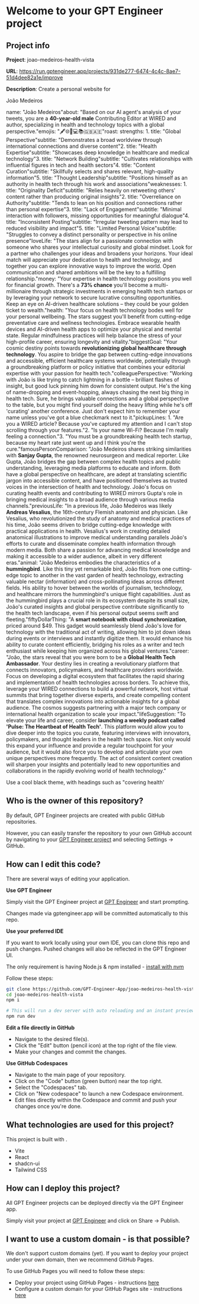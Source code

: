 # Welcome to your GPT Engineer project

## Project info

**Project**: joao-medeiros-health-vista 

**URL**: https://run.gptengineer.app/projects/931de277-6474-4c4c-8ae7-51d4dee82a1e/improve

**Description**: Create a personal website for

João Medeiros


name: "João Medeiros"about: "Based on our AI agent's analysis of your tweets, you are a **40-year-old male** Contributing Editor at WIRED and author, specializing in health and technology topics with a global perspective."emojis: "🖋️🌐🏥💻📚🇬🇧🇦🇪"roast: strengths: 1. title: "Global Perspective"subtitle: "Demonstrates a broad worldview through international connections and diverse content"2. title: "Health Expertise"subtitle: "Showcases deep knowledge in healthcare and medical technology"3. title: "Network Building"subtitle: "Cultivates relationships with influential figures in tech and health sectors"4. title: "Content Curation"subtitle: "Skillfully selects and shares relevant, high-quality information"5. title: "Thought Leadership"subtitle: "Positions himself as an authority in health tech through his work and associations"weaknesses: 1. title: "Originality Deficit"subtitle: "Relies heavily on retweeting others' content rather than producing original insights"2. title: "Overreliance on Authority"subtitle: "Tends to lean on his position and connections rather than personal expertise"3. title: "Lack of Engagement"subtitle: "Minimal interaction with followers, missing opportunities for meaningful dialogue"4. title: "Inconsistent Posting"subtitle: "Irregular tweeting pattern may lead to reduced visibility and impact"5. title: "Limited Personal Voice"subtitle: "Struggles to convey a distinct personality or perspective in his online presence"loveLife: "The stars align for a passionate connection with someone who shares your intellectual curiosity and global mindset. Look for a partner who challenges your ideas and broadens your horizons. Your ideal match will appreciate your dedication to health and technology, and together you can explore innovative ways to improve the world. Open communication and shared ambitions will be the key to a fulfilling relationship."money: "Your expertise in health technology positions you well for financial growth. There's a **73% chance** you'll become a multi-millionaire through strategic investments in emerging health tech startups or by leveraging your network to secure lucrative consulting opportunities. Keep an eye on AI-driven healthcare solutions – they could be your golden ticket to wealth."health: "Your focus on health technology bodes well for your personal wellbeing. The stars suggest you'll benefit from cutting-edge preventative care and wellness technologies. Embrace wearable health devices and AI-driven health apps to optimize your physical and mental state. Regular mindfulness practices will help balance the stress of your high-profile career, ensuring longevity and vitality."biggestGoal: "Your cosmic destiny points towards **revolutionizing global healthcare through technology**. You aspire to bridge the gap between cutting-edge innovations and accessible, efficient healthcare systems worldwide, potentially through a groundbreaking platform or policy initiative that combines your editorial expertise with your passion for health tech."colleaguePerspective: "Working with João is like trying to catch lightning in a bottle – brilliant flashes of insight, but good luck pinning him down for consistent output. He's the king of name-dropping and event-hopping, always chasing the next big thing in health tech. Sure, he brings valuable connections and a global perspective to the table, but you might find yourself doing the heavy lifting while he's off 'curating' another conference. Just don't expect him to remember your name unless you've got a blue checkmark next to it."pickupLines: 1. "Are you a WIRED article? Because you've captured my attention and I can't stop scrolling through your features."2. "Is your name Wi-Fi? Because I'm really feeling a connection."3. "You must be a groundbreaking health tech startup, because my heart rate just went up and I think you're the cure."famousPersonComparison: "João Medeiros shares striking similarities with **Sanjay Gupta**, the renowned neurosurgeon and medical reporter. Like Gupta, João bridges the gap between complex health topics and public understanding, leveraging media platforms to educate and inform. Both have a global perspective on healthcare, are adept at translating scientific jargon into accessible content, and have positioned themselves as trusted voices in the intersection of health and technology. João's focus on curating health events and contributing to WIRED mirrors Gupta's role in bringing medical insights to a broad audience through various media channels."previousLife: "In a previous life, João Medeiros was likely **Andreas Vesalius**, the 16th-century Flemish anatomist and physician. Like Vesalius, who revolutionized the study of anatomy and medical practices of his time, João seems driven to bridge cutting-edge knowledge with practical applications in health. Vesalius's work in creating detailed anatomical illustrations to improve medical understanding parallels João's efforts to curate and disseminate complex health information through modern media. Both share a passion for advancing medical knowledge and making it accessible to a wider audience, albeit in very different eras."animal: "João Medeiros embodies the characteristics of a **hummingbird**. Like this tiny yet remarkable bird, João flits from one cutting-edge topic to another in the vast garden of health technology, extracting valuable nectar (information) and cross-pollinating ideas across different fields. His ability to hover between the worlds of journalism, technology, and healthcare mirrors the hummingbird's unique flight capabilities. Just as the hummingbird plays a crucial role in its ecosystem despite its small size, João's curated insights and global perspective contribute significantly to the health tech landscape, even if his personal output seems swift and fleeting."fiftyDollarThing: "A **smart notebook with cloud synchronization**, priced around $49. This gadget would seamlessly blend João's love for technology with the traditional act of writing, allowing him to jot down ideas during events or interviews and instantly digitize them. It would enhance his ability to curate content efficiently, bridging his roles as a writer and tech enthusiast while keeping him organized across his global ventures."career: "João, the stars reveal that you were born to be a **Global Health Tech Ambassador**. Your destiny lies in creating a revolutionary platform that connects innovators, policymakers, and healthcare providers worldwide. Focus on developing a digital ecosystem that facilitates the rapid sharing and implementation of health technologies across borders. To achieve this, leverage your WIRED connections to build a powerful network, host virtual summits that bring together diverse experts, and create compelling content that translates complex innovations into actionable insights for a global audience. The cosmos suggests partnering with a major tech company or international health organization to scale your impact."lifeSuggestion: "To elevate your life and career, consider **launching a weekly podcast called 'Pulse: The Heartbeat of Health Tech'**. This platform would allow you to dive deeper into the topics you curate, featuring interviews with innovators, policymakers, and thought leaders in the health tech space. Not only would this expand your influence and provide a regular touchpoint for your audience, but it would also force you to develop and articulate your own unique perspectives more frequently. The act of consistent content creation will sharpen your insights and potentially lead to new opportunities and collaborations in the rapidly evolving world of health technology."


Use a cool black theme, with headings such as "covering health' 

## Who is the owner of this repository?
By default, GPT Engineer projects are created with public GitHub repositories.

However, you can easily transfer the repository to your own GitHub account by navigating to your [GPT Engineer project](https://run.gptengineer.app/projects/931de277-6474-4c4c-8ae7-51d4dee82a1e/improve) and selecting Settings -> GitHub. 

## How can I edit this code?
There are several ways of editing your application.

**Use GPT Engineer**

Simply visit the GPT Engineer project at [GPT Engineer](https://run.gptengineer.app/projects/931de277-6474-4c4c-8ae7-51d4dee82a1e/improve) and start prompting.

Changes made via gptengineer.app will be committed automatically to this repo.

**Use your preferred IDE**

If you want to work locally using your own IDE, you can clone this repo and push changes. Pushed changes will also be reflected in the GPT Engineer UI.

The only requirement is having Node.js & npm installed - [install with nvm](https://github.com/nvm-sh/nvm#installing-and-updating)

Follow these steps: 

```sh
git clone https://github.com/GPT-Engineer-App/joao-medeiros-health-vista.git
cd joao-medeiros-health-vista
npm i

# This will run a dev server with auto reloading and an instant preview.
npm run dev
```

**Edit a file directly in GitHub**

- Navigate to the desired file(s).
- Click the "Edit" button (pencil icon) at the top right of the file view.
- Make your changes and commit the changes.

**Use GitHub Codespaces**

- Navigate to the main page of your repository.
- Click on the "Code" button (green button) near the top right.
- Select the "Codespaces" tab.
- Click on "New codespace" to launch a new Codespace environment.
- Edit files directly within the Codespace and commit and push your changes once you're done.

## What technologies are used for this project?

This project is built with .

- Vite
- React
- shadcn-ui
- Tailwind CSS

## How can I deploy this project?

All GPT Engineer projects can be deployed directly via the GPT Engineer app. 

Simply visit your project at [GPT Engineer](https://run.gptengineer.app/projects/931de277-6474-4c4c-8ae7-51d4dee82a1e/improve) and click on Share -> Publish.

## I want to use a custom domain - is that possible?

We don't support custom domains (yet). If you want to deploy your project under your own domain, then we recommend GitHub Pages.

To use GitHub Pages you will need to follow these steps: 
- Deploy your project using GitHub Pages - instructions [here](https://docs.github.com/en/pages/getting-started-with-github-pages/creating-a-github-pages-site#creating-your-site)
- Configure a custom domain for your GitHub Pages site - instructions [here](https://docs.github.com/en/pages/configuring-a-custom-domain-for-your-github-pages-site)